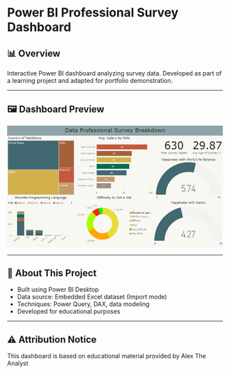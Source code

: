 # Power BI Professional Survey Dashboard

## 📊 **Overview**
Interactive Power BI dashboard analyzing survey data. Developed as part of a learning project and adapted for portfolio demonstration.

---

## 🖼️ **Dashboard Preview**

![Dashboard Overview](Dashboard_Overview.png)

---

## 🧠 **About This Project**
- Built using Power BI Desktop  
- Data source: Embedded Excel dataset (Import mode)  
- Techniques: Power Query, DAX, data modeling  
- Developed for educational purposes

---

## ⚠️ **Attribution Notice**
This dashboard is based on educational material provided by Alex The Analyst 



